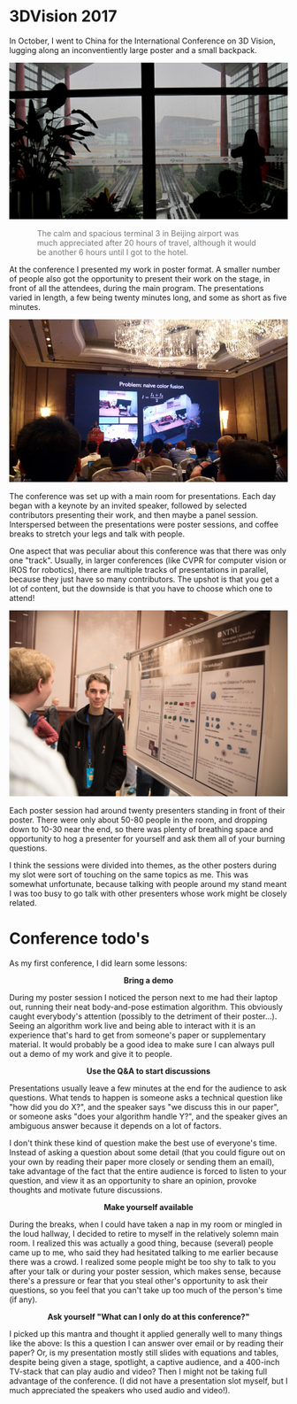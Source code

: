 # 3DVision 2017

In October, I went to China for the International Conference on 3D Vision, lugging along an inconventiently large poster and a small backpack.

![](title.jpg)
<p style="color:#777;width:80%;margin:0 auto;">The calm and spacious terminal 3 in Beijing airport was much appreciated after 20 hours of travel, although it would be another 6 hours until I got to the hotel.</p>

At the conference I presented my work in poster format. A smaller number of people also got the opportunity to present their work on the stage, in front of all the attendees, during the main program. The presentations varied in length, a few being twenty minutes long, and some as short as five minutes.

![](IMG_2017.jpg)

The conference was set up with a main room for presentations. Each day began with a keynote by an invited speaker, followed by selected contributors presenting their work, and then maybe a panel session. Interspersed between the presentations were poster sessions, and coffee breaks to stretch your legs and talk with people.

One aspect that was peculiar about this conference was that there was only one "track". Usually, in larger conferences (like CVPR for computer vision or IROS for robotics), there are multiple tracks of presentations in parallel, because they just have so many contributors. The upshot is that you get a lot of content, but the downside is that you have to choose which one to attend!

![](DSC_7460.jpg)

Each poster session had around twenty presenters standing in front of their poster. There were only about 50-80 people in the room, and dropping down to 10-30 near the end, so there was plenty of breathing space and opportunity to hog a presenter for yourself and ask them all of your burning questions.

I think the sessions were divided into themes, as the other posters during my slot were sort of touching on the same topics as me. This was somewhat unfortunate, because talking with people around my stand meant I was too busy to go talk with other presenters whose work might be closely related.

<h1>Conference todo's</h1>

As my first conference, I did learn some lessons:

**<p style="text-align:center;">Bring a demo</p>**

During my poster session I noticed the person next to me had their laptop out, running their neat body-and-pose estimation algorithm. This obviously caught everybody's attention (possibly to the detriment of their poster...). Seeing an algorithm work live and being able to interact with it is an experience that's hard to get from someone's paper or supplementary material. It would probably be a good idea to make sure I can always pull out a demo of my work and give it to people.

**<p style="text-align:center;">Use the Q&A to start discussions</p>**

Presentations usually leave a few minutes at the end for the audience to ask questions. What tends to happen is someone asks a technical question like "how did you do X?", and the speaker says "we discuss this in our paper", or someone asks "does your algorithm handle Y?", and the speaker gives an ambiguous answer because it depends on a lot of factors.

I don't think these kind of question make the best use of everyone's time. Instead of asking a question about some detail (that you could figure out on your own by reading their paper more closely or sending them an email), take advantage of the fact that the entire audience is forced to listen to your question, and view it as an opportunity to share an opinion, provoke thoughts and motivate future discussions.

**<p style="text-align:center;">Make yourself available</p>**

During the breaks, when I could have taken a nap in my room or mingled in the loud hallway, I decided to retire to myself in the relatively solemn main room. I realized this was actually a good thing, because (several) people came up to me, who said they had hesitated talking to me earlier because there was a crowd. I realized some people might be too shy to talk to you after your talk or during your poster session, which makes sense, because there's a pressure or fear that you steal other's opportunity to ask their questions, so you feel that you can't take up too much of the person's time (if any).

**<p style="text-align:center;">Ask yourself "What can I only do at this conference?"</p>**

I picked up this mantra and thought it applied generally well to many things like the above: Is this a question I can answer over email or by reading their paper? Or, is my presentation mostly still slides with equations and tables, despite being given a stage, spotlight, a captive audience, and a 400-inch TV-stack that can play audio and video? Then I might not be taking full advantage of the conference. (I did not have a presentation slot myself, but I much appreciated the speakers who used audio and video!).

